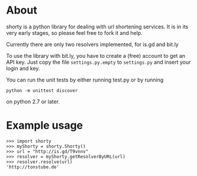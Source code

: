 About
=====

shorty is a python library for dealing with url shortening services.
It is in its very early stages, so please feel free to fork it and help.

Currently there are only two resolvers implemented, for is.gd and bit.ly

To use the library with bit.ly, you have to create a (free) account to get an API key.
Just copy the file `settings.py.empty` to `settings.py` and insert your login and key.

You can run the unit tests by either running test.py or by running

    python -m unittest discover

on python 2.7 or later.

Example usage
=============

    >>> import shorty
    >>> myShorty = shorty.Shorty()
    >>> url = "http://is.gd/T9vnnv"
    >>> resolver = myShorty.getResolverByURL(url)
    >>> resolver.resolve(url)
    'http://tonstube.de'

